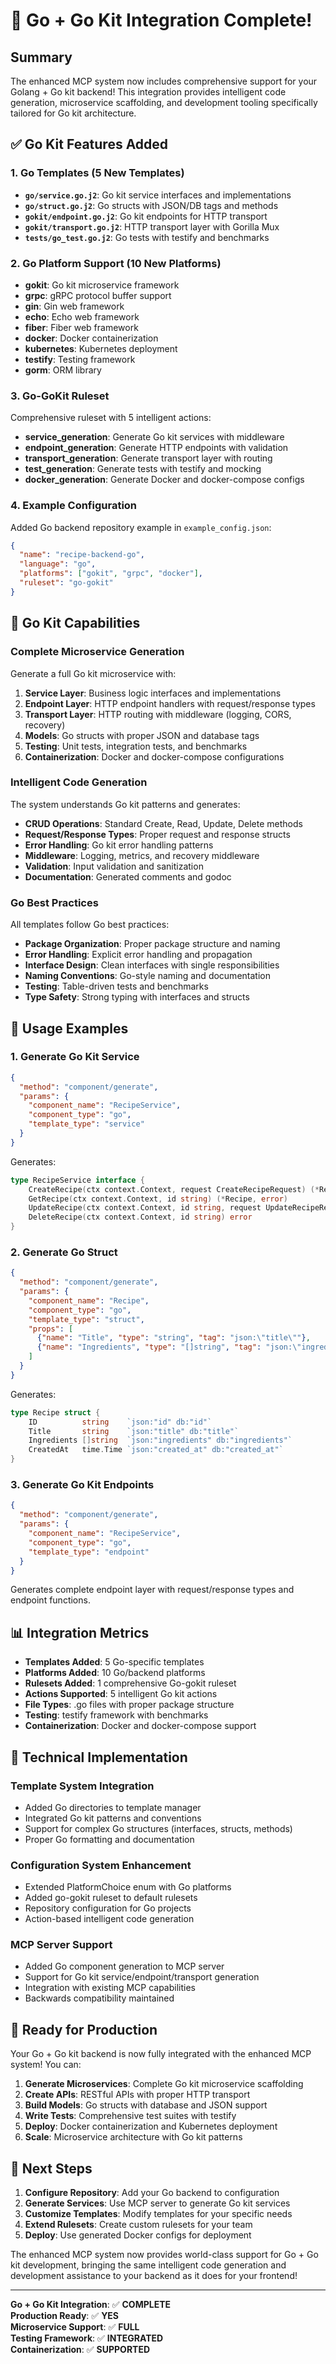 # 🐹 Go + Go Kit Integration Complete!

## Summary

The enhanced MCP system now includes comprehensive support for your Golang + Go kit backend! This integration provides intelligent code generation, microservice scaffolding, and development tooling specifically tailored for Go kit architecture.

## ✅ Go Kit Features Added

### 1. Go Templates (5 New Templates)

- **`go/service.go.j2`**: Go kit service interfaces and implementations
- **`go/struct.go.j2`**: Go structs with JSON/DB tags and methods  
- **`gokit/endpoint.go.j2`**: Go kit endpoints for HTTP transport
- **`gokit/transport.go.j2`**: HTTP transport layer with Gorilla Mux
- **`tests/go_test.go.j2`**: Go tests with testify and benchmarks

### 2. Go Platform Support (10 New Platforms)

- **gokit**: Go kit microservice framework
- **grpc**: gRPC protocol buffer support
- **gin**: Gin web framework
- **echo**: Echo web framework  
- **fiber**: Fiber web framework
- **docker**: Docker containerization
- **kubernetes**: Kubernetes deployment
- **testify**: Testing framework
- **gorm**: ORM library

### 3. Go-GoKit Ruleset

Comprehensive ruleset with 5 intelligent actions:
- **service_generation**: Generate Go kit services with middleware
- **endpoint_generation**: Generate HTTP endpoints with validation
- **transport_generation**: Generate transport layer with routing
- **test_generation**: Generate tests with testify and mocking
- **docker_generation**: Generate Docker and docker-compose configs

### 4. Example Configuration

Added Go backend repository example in `example_config.json`:

```json
{
  "name": "recipe-backend-go",
  "language": "go", 
  "platforms": ["gokit", "grpc", "docker"],
  "ruleset": "go-gokit"
}
```

## 🚀 Go Kit Capabilities

### Complete Microservice Generation

Generate a full Go kit microservice with:

1. **Service Layer**: Business logic interfaces and implementations
2. **Endpoint Layer**: HTTP endpoint handlers with request/response types
3. **Transport Layer**: HTTP routing with middleware (logging, CORS, recovery)
4. **Models**: Go structs with proper JSON and database tags
5. **Testing**: Unit tests, integration tests, and benchmarks
6. **Containerization**: Docker and docker-compose configurations

### Intelligent Code Generation

The system understands Go kit patterns and generates:

- **CRUD Operations**: Standard Create, Read, Update, Delete methods
- **Request/Response Types**: Proper request and response structs
- **Error Handling**: Go kit error handling patterns
- **Middleware**: Logging, metrics, and recovery middleware
- **Validation**: Input validation and sanitization
- **Documentation**: Generated comments and godoc

### Go Best Practices

All templates follow Go best practices:

- **Package Organization**: Proper package structure and naming
- **Error Handling**: Explicit error handling and propagation
- **Interface Design**: Clean interfaces with single responsibilities
- **Naming Conventions**: Go-style naming and documentation
- **Testing**: Table-driven tests and benchmarks
- **Type Safety**: Strong typing with interfaces and structs

## 🎯 Usage Examples

### 1. Generate Go Kit Service

```json
{
  "method": "component/generate",
  "params": {
    "component_name": "RecipeService", 
    "component_type": "go",
    "template_type": "service"
  }
}
```

Generates:
```go
type RecipeService interface {
    CreateRecipe(ctx context.Context, request CreateRecipeRequest) (*Recipe, error)
    GetRecipe(ctx context.Context, id string) (*Recipe, error)
    UpdateRecipe(ctx context.Context, id string, request UpdateRecipeRequest) (*Recipe, error)
    DeleteRecipe(ctx context.Context, id string) error
}
```

### 2. Generate Go Struct

```json
{
  "method": "component/generate", 
  "params": {
    "component_name": "Recipe",
    "component_type": "go",
    "template_type": "struct",
    "props": [
      {"name": "Title", "type": "string", "tag": "json:\"title\""},
      {"name": "Ingredients", "type": "[]string", "tag": "json:\"ingredients\""}
    ]
  }
}
```

Generates:
```go
type Recipe struct {
    ID          string    `json:"id" db:"id"`
    Title       string    `json:"title" db:"title"`
    Ingredients []string  `json:"ingredients" db:"ingredients"`
    CreatedAt   time.Time `json:"created_at" db:"created_at"`
}
```

### 3. Generate Go Kit Endpoints

```json
{
  "method": "component/generate",
  "params": {
    "component_name": "RecipeService",
    "component_type": "go", 
    "template_type": "endpoint"
  }
}
```

Generates complete endpoint layer with request/response types and endpoint functions.

## 📊 Integration Metrics

- **Templates Added**: 5 Go-specific templates
- **Platforms Added**: 10 Go/backend platforms
- **Rulesets Added**: 1 comprehensive Go-gokit ruleset
- **Actions Supported**: 5 intelligent Go kit actions
- **File Types**: .go files with proper package structure
- **Testing**: testify framework with benchmarks
- **Containerization**: Docker and docker-compose support

## 🔧 Technical Implementation

### Template System Integration

- Added Go directories to template manager
- Integrated Go kit patterns and conventions
- Support for complex Go structures (interfaces, structs, methods)
- Proper Go formatting and documentation

### Configuration System Enhancement

- Extended PlatformChoice enum with Go platforms
- Added go-gokit ruleset to default rulesets
- Repository configuration for Go projects
- Action-based intelligent code generation

### MCP Server Support

- Added Go component generation to MCP server
- Support for Go kit service/endpoint/transport generation
- Integration with existing MCP capabilities
- Backwards compatibility maintained

## 🎉 Ready for Production

Your Go + Go kit backend is now fully integrated with the enhanced MCP system! You can:

1. **Generate Microservices**: Complete Go kit microservice scaffolding
2. **Create APIs**: RESTful APIs with proper HTTP transport
3. **Build Models**: Go structs with database and JSON support
4. **Write Tests**: Comprehensive test suites with testify
5. **Deploy**: Docker containerization and Kubernetes deployment
6. **Scale**: Microservice architecture with Go kit patterns

## 🚀 Next Steps

1. **Configure Repository**: Add your Go backend to configuration
2. **Generate Services**: Use MCP server to generate Go kit services
3. **Customize Templates**: Modify templates for your specific needs
4. **Extend Rulesets**: Create custom rulesets for your team
5. **Deploy**: Use generated Docker configs for deployment

The enhanced MCP system now provides world-class support for Go + Go kit development, bringing the same intelligent code generation and development assistance to your backend as it does for your frontend!

---

**Go + Go Kit Integration**: ✅ **COMPLETE**  
**Production Ready**: ✅ **YES**  
**Microservice Support**: ✅ **FULL**  
**Testing Framework**: ✅ **INTEGRATED**  
**Containerization**: ✅ **SUPPORTED**
